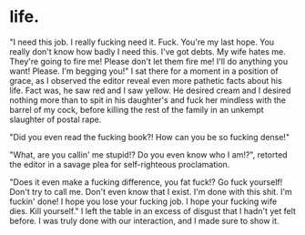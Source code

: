 # life.

<!--

Welcome to life. A rancid fascination of all things particular. An overwhelming sense of asymptotic reference. America's rag-doll daddy of putty intentions, spluttered vicious into the cultural misappropriation you witness before your very eyes. This is where all stories begin, end and...

"Truly fantastic", announces the editor from across the room, as he swivels in his chair towards my general direction. Hesitant in a gleam of cheap cologne and uncompromising flattery; mouth struck brazen in a dyslexic haze of powdered aspartame and lopsided cheese squares. Taint within the star-mangled biscuits adjourned thin across the maltodextrin fabric of his crumb-infused sweater. Inconspicuously store-bought, we presume, for our excited listeners at home. For he was the mindless operator who would introduce himself as my only lifeline into the world of publishing, and I was the pathetic liar who intended to milk his acquaintance for all it was worth. Milk. Acquaintance. He licks his lips with a sickening kvetch. Botch n' bauble. Sordidly numb. My eyes quiver with a hopeless anticipation, outward upon the defective commentary I'd come to endure over the past hour and a half. Words. Folly. Words. Much like observing a child attempt to hang itself lyrically with the stock of a gun, perhaps it'd be quicker if I'd just shot him instead.

"I really, really liked what you did there. I thought it was simply fantastic! The imagery. The sex appeal. I could definitely fuck that, if you know what I mean."

Dawdled frantic onto a notepad fit suitably for a 90s' Nickelodeon pre-teen, it was clear he had no idea what he was talking about. Hell, I wasn't even quite sure if he knew who I was. Perhaps this was the beginning of some laborious online prank, where I, the unwitting idiot, would be exposed as some part-time celebrity on a popular Japanese game show. A sure highlight in my floundering career as a writer, as the editor awaits his cue to run towards the hidden camera and shout "We got ya!" like a trained hyena on wheels. I mean, sure. I'd probably fuck it too. Me and my words dressed in mortal calamity. Blind in an unfortunate sexual encounter involving my last moments in an exploding orgasm, and a terribly shy lackey with a syllable for a grin.

I suppose it was the level of respect I garnered as an unknown assailant, possibly attached to his meaningless gestures delivered haphazardly like the illegitimate leader of an unknown guerrilla war. Che Guevara au lite. The raved lunatic of a ritual patriarchal circle-jerk. Head o' the New an' Improved Mickey Mouse Club. Accent dripped-thick in the ancient tar of a dead Italian laid-limp over his heartless sleeves, and into the repeating glares of purgatory. A cursory sanctuary for two-time real estate agents and doofus car salesmen, as they wholesomely gather around the poor in thy blessed ceremony of devout enumeration. Ultimately, the editor was a man propped n' reassured by the might n' glory of a three-hour Tony Robbins' lecture, once witnessed in full three-minute summary. And although he was a puppet, something which even his own attention could not avert. His eyes were in a constant state of cantankerous flicker, presumably basked in a level of self-gratification not last seen since the Holy Roman Empire.

Then across the border, sitting awkwardly by the wayside behind a facade of U.N. sponsored barbed-wire, enclosed within the prevailing attitudes showering its vindictive tempest and echoing dialogues of sparkling doubt and lacklustre fashion, was me. An unruly clash against the unsettling intentions revealing themselves in the faint colonies of pop-sweat rippling scarce throughout the bovine arcade of my skin. Revolting. Glorious. I couldn't have been more uncomfortable, nor under-represented in this fraudulent battering of intellectual deceit, but I assured myself that everything would be okay as long as I continued to embrace the sodomy, in full. Thankfully, Aristotle was blasphemous.

"You know, have you ever considered writing this, uh, material into a book? I think it would make for fascinating reading."

"Well yeah, that's basically why I'm here. To get my book published," sat an audaciously sad man preoccupied firmly in this very chair. Helplessly situated in an uncaught mire of time, conveniently puzzled at the present-day theatrics of this man's somewhat infectious outreach.

Then soon, an entire lifetime of small talk and faux pleasantry would transpire in my head, capturing me in arrival at Dante's fuck-pen of ill-conceived trickery. Curtaillious damnation. The plague of a thousand deaths. And in the wisp that followed from the agonising sylph of the editor's dreaded words, bore the demons of rheumy and their defiled angels of necrophilic intent. Pinning me down upon the pewter of the hardwood floors below, nailing my jaw into the rhymes of the deep oblivion churning me south. south. south. It was obvious at this point that I'd completely tuned out of whatever muffled point he was attempting to express, although I imagine it involved fucking some other aspect of my work, akin to our misaligned rivalry which had now officially expired without a licence to care. Ultimately, he wanted to see himself in everything, and I simply wanted to be acknowledged, loved and possibly adored like a house cat on trial; possibly for dragging a dead creature into the living room during the heated quarter-finals of an end-of-season football match.

I decided to reach for the mug o' water conveniently placed next to the picture of a scantily-dressed child. Tight cheerleader's seduce. Pink moose knuckle. Presumably reared to have the words "Daddy's girl" tattooed onto her forehead before being fucked in front of a live camera-crew and eager internet audience of millions. And as the lukewarm liquid of the polystyrene cup trickled down my throat and into the depths of my hunch, even my basic bodily fluids could sense the paltry catalogue of this poor man's attempt at azure. Within the space of a few hours, he had evolved into the middle-aged caricature of a homeless veteran; avidly deep-throating his prized roadkill for the thrill of the violence. The refulgence of his deadbeat practice. The falter of his mind; that filament of gore which doth shone bright upon the piercing tenement of his frail enthusiasm. Undoubtedly, I was being played the fool as I forced myself to exhale deep into my lungs, in an attempt to bring my smile into a full, unmatched forte.

"It's fast approaching twelve and I'd absolutely kill for a bite. You like Chinese? You're Chinese, right? I mean, you just have that slight gook look to you. No offense, cutter." Sure. I couldn't possibly have been offended by the blatant racism of your remark. In fact, nothing could possibly have offend me more than the pantomime presence of your existence, you unadultered sack of shit. I've scraped less-abrasive gunk from the self-mutilated pussy of a dead-hooker's final stand at a crackhouse clinic shootout, than I've spent today, hearing you mutter the two-ounce garbage tract of poorly-spoken English you claim is wholly integral to the left side of your brain.

Ah, who even cares anymore. I'm sure his wanton style was just the kind of tautological caprice required to turn heads and kick books into the wounded hands of yesteryear's consumer. The kind of frolic that apparently, readers desperately wanted to fuck.

Although I could identify the exit beyond the rows of offices which extended like a slinky into the poetic halls of post-consumerist antipathy, actually leaving the building itself proved futile. Between the wades of paper which defied the Law of Moses, to what seemed like a fossilised pocket of methane dating back to the Mesozoic period, left only enough oxygen within the building to support the efficient gills of literary agents and editors alike. Flustered and deprived, I attempted to trawl towards the door as inconspicuous hoards of office stationary surrounded me in a merciless wildfire of nomadic appeal. Begging me to stay and offer my soul to the Lord of Decor, as he sat idly by in a chromatic tone of poncy green. From the cruft rhododendron wallpaper to the prissy carpet stains which revealed themselves as Tommy and Russ, absolutely nothing felt untarnished nor logically brave within this maze of frivolous scruffle and hard tactics.

Even the mold from within the dark archival corners of the floor had gained somewhat of a celebrity status, occupied within the neglected pails of ancient writers' manuscripts. As they hissed and coughed like a Catholic choir of addled school children, singing thy Church's most forbidden hymn. Pleading to be read in their never-end tomes of impermissible vagrancy. According to the editor, it was little more than a haughty Machiavellian ruse. His eyes now zooming towards the large indecent apertures of this building's entrance, keen to stuff his gobble with the delight of wheat and clarified pork mince. Through the unquivering hinge and back into the grasp of mainstream discourse, it had come time to reacquaint myself with the smack, bang and shovel of these mean city streets. If only to feel that little bit closer to home.

Chinatown is the same everywhere you go. Unadorned paper laterns slathered in the inner-city embrace of thy particulate smog. Carelessly branded in an uncanny menstruation of red, quadrilateral and a cast-iron yellow. Fucked and dribbled along an autistic array of blinding nationalism. Comprising of a mass-produced line of chauvinistic spirit, shoved senseless within an ornate red-envelope raffishly stamped with the symbols of luck and whore. Conveniently placed within an arm's distance of a burnt-out firecracker and an unsteady hit of Fentanyl. An ancient mechanism designed to forget n' impress, because as any good Chinaman worth his weight in Tang Dynasty gold knows, family and tradition always comes first. And when your dying relative collapses at your knees, vomiting coagulated semen in a patriotic display of sex and fervour. That's when you know you've truly made it as a father and son of the People's Republic of China.

Colourful neon lights and piccadilly displays shroud the backdraw of Chinatown's twisted municipal lanes, harbouring the forgotten faces and contorted postures defying anatomy upon their hairless bodies. Hauling what appeared to be solidified scows of duck-fat along the rigid brick pathways their forefathers had travelled once before. It was a sign of both destination and reverence, leading us witless towards the contempt which without contention, had very much become fundamental to our very beings. As our souls found themselves annexed into the smells and riches of Grandma's chicken stock from the exalted balconies above. Palatably served amongst an impure confederation of tripe and blood jelly, the effervescent concotion proceeded to billow inside a enveloping cloud of pre-industrial steam. Engulfing a bamboo chorus of squeamish roe; twisting and wrying their molecular structure in an undulating shriek of mass extinction. As the untenable screeching of their death bursts and cracks the tiny alveoli grasping at my lungs, deliberating its woes in the presence of a fermented opium paste, laid decorated upon a bed of kibbled rat hair. Resulting in what could only be described as an abomination of wretched torment; a fatal delicacy most Chinese commoners could not afford, lest they succumb to a sudden death of clenching decease at the helm of their table.

Flocking to the streets. Vermintide folly. Naked children appear to gather in rows, as they carelessly prance to a Communist funeral melody. With their privates tucked deep inside their precious little foreskin gashes, their innocence was more-than ripe for the zealous meat cleavers of Chinatown to apprehend. Thankfully, the Chinese butcher was a simple rice-loving man with a delicate wife-beating texture. Often wearing nothing but a kitchen apron and a silver-chain necklace, traditionally awarded during the first annual rape of a fierce Mahjong beatdown. Cigarette in mouth. Cleaver in hand. Ready to beat the grease off his forsaken cock for the triumph and pride of the nation. Further down the road, emanating through a thick haze of prudent SARS, lies what appears to be a badly cut-up swine. Fit with a heinous cough and a regurgitated mouth full of developed maggots, attracting both women and children alike. The beast squirms and prospers besides the scuttle remains of a young man knocked swift from his bike. Hit by a speeding lagoon, as it rides off into the distance. Forgotten without a trace or concern. His pretty brain now a battered mess of week-old congee, haplessly conspiring within the confines of its own filth to a point of chronic anemia. The young man outlasts the swine by a few seconds, but only barely. As the indeterminable traces of his splayed cortex streamed down into the sewers of the hotpot kitchen below, ready to serve this week's special to the crowded few of a fantastic many.

Then suddenly, the deafening tintinnabulation of the bells above began to chime their violent roar, signifying the co-ordinated efforts of an malnourished proletariat to commit gastronomic castration on a scale never seen before to the outside world. As men and women alike, beat each other senseless over the cured offcuts of a tenderised Peking duck's asshole. Considered by many to bring luck and good fortune. Fleeing from the madness of the crave, I catch sight of an old aunt in vile brown florals. Violently rubbing her clitoris with a pair of coarse chopsticks, before readying her gaze upon the supple cavern of her nephew's left ear; an exquisite acumen of sinew and flesh which was expected to be chewed and suckled in meditative silence. Whilst the child sat patiently in an unconscious state of collective starvation, in complete devotion towards mastering his fourth-grade assignment. My fickle eyes rummaged away from the scene. It appeared that no one was safe, nor spared, in this fibrous materialisation of cannibalistic entropy. The ravage of Chinatown had commenced. Fortunately, we were only moments away from our destination, as the chaos quietened and our our view widened into a most precarious shade of white; vanish into the cold darkness of the deplorable auditorium housing both wok and dispute, privy to the orbital apprenhesion our newfound sense of place had discovered. The duo had arrived, safely and sound.

"I too wanted to become a writer at some point in my career," the editor blurted, as if making some kind of ultimate sacrifice against his own will.

"But I figured the money was better on the other side of the fence, if you know what I mean. I mean, who even reads books anyway?"

Although certain in what I heard, I wasn't quite sure how to respond, let alone comprehend what little meaning was left in this exchange of words and parasitic formalities. Not that it really mattered. We were both here to eat and that meant more than nothing. Jeering through the long-winded hallway bearing somewhat of a striking resemblance to a morgue, brought us to the final entrance of an ingenius system of plastic-beads designed to keep white-face like editor out. Naturally, white-face did all he could to keep in, and thus a centuries' old tradition was broken by not only an Italian, but the worst kind of Italian. That is a third-generation Italian, and we were all none-the-wiser.

The muted Tudor frizzle of the dilapidated walls enclosing the Chinese palace (suitably named, The Ming) drew a sense of familial brooding, as I stepped through the battered corridors of the restaurant and into the bright fluorescent gaze of what appeared to be a mental ward for the orient. Laminate rows of empty chairs and tables confounded the general sense of space attempting to enclose itself. The place was dead. Not a single customer was witnessed that day, aside from the crass reflection of the editor and I against the muted sheen of the white wall-tiles in front of us. Juxtapose against the depleted faces of a trodden theatre affair, now racing frantically to eradicate all sense of pride and honour as part of a grand self-serving pursuit of cathartic emotional absolution known only to the Chinese community. And yet the place felt well-lived enough to create a sense of belonging akin to identifying a fellow rapist within a prison. I catch a waitress smile, but only barely. Keen to demonstrate his own fallible sense of belonging, the editor signals towards the overwhelmed waitress by holding up his 1st and 3rd longest fingers. Also known as the international sign of peace, only to be greeted by the waitress' heavily distilled face, as she guided us towards our booth in the far back corner of the asylum. I doubt she had a visa, although I'd be surprised if the editor did either.

The booth itself comfortably sat three, a necessary addition to accommodate for the timely inclusion of the editor's ego. A six-foot long mirage resembling the entire backbench of Republican-majority senate, in concession with the receptive tension of an unforgiving racist and his gook-inspired raciee. Yours truly. Much to his character, he politely shoved me out of the way to place his gargantuan ass onto the cushioned fabric of the revered corner seat below. Because as his guest, apparently the idea of anything less would have been considered a National Proclamation of Civil Disobedience. Don't forget to rape, steal n' murder at any cost, and be sure to gather the receipt come tax time to assure your place on Mr. Ming's throne. Perhaps it was just plain ol' American policy to be an even greater asshole than those around you. Yes. I was almost certain of it.

"So did you like the book?", I proclaimed. Keen to hear what unrivaled incompetence could be extracted from the two useless lumps of flesh surrounding his open-closey thingy. All the while, I doubted he could even read at all, as he confidently leaned back and placed his hands behind his head. Ever-so nearly knocking over a priceless Imperial vase off its somewhat already unstable foundation. Somehow he laughs casually at the thought of the vase plunging down upon the glacial tiles below, which would undoubtedly have left Mr. Ming in a state of inconsolable anger and harrowing inconvenience. Truly, the editor at times was like witnessing a stray deer escape from its prey, as it gasped with a placate authority over the state of its residual safety. Tattered in its relief, to then only to be shot in the head by a lone ranger with a fine taste for Midwest Whitetail.

"I think it has potential, kid," replies the editor, who in a momentary lapse of bad faith, reveals himself as an incapacitated three-year-old with a strong desire for mother's milk. For whatever reason he remains cautiously silent, until his porous brain can no longer contain the hullabaloo excitement of confusion his thoughts had been attempting to express all along.

"Although I must say, most of it really made no sense to me. What the hell is a putty intention? Is it some kind of weird sexual thing you people are into, because you know I don't do anal."

"I mean, I gue...", he cuts me off.

"Hey waiter! Where are the dumps at! I'm just kiddin', missy. Alright, now don't get all chinky with me now, but I would really appreciate a fresh menu. This one smells like a fuckin' fried pig's cunt! HA, you probably eat that kinda' shit all the time." Erupting into the precipice of a delinquent laughter, the editor attempts to grab the waiteress' arm in a sign of misplaced affection. Only to be shrugged off and greeted by the stare of a young child ready to kill its own father.

"Oh, and two seltzer waters please! The bubbly stuff. Also, could you be a real sweetheart and turn the thermometer down a little? It's like tryin' throat-fuck a sauna in here." Stammered with the finesse of a bleated cow, the editor continues his verbal warble to the inexplicable rage of the choleric waitress. As he scans through the menu with the accuracy of a dying senior, insisting that the waitress stand idly by to the laws of his cumbersome indecision; ink to be dispersed without a ladle of consent. The waitress stood there with a look of calculated death, followed by what seemed to be an illegible barrage of Chinese cursive as she aggressively carved her pen into the thin wafer of her notepad. I suppose what truly perplexed me was how the editor had managed to degrade so explicitly into such a deplorable slosh of bigotry. Or had I simply fallen naive? Perhaps it was just what I'd become accustomed to as the slant with no name. Another cunder to be punt. Serialised within a rhythmic cacophony of preprocessed meat goods.

"Let's see. I will have the six-dumb sack pork dumpling set, a chicken n' corn soup and uhhhh, could I please also have a large serving of Singapore noodles. They're real noodles from Singapore, right?" Our waitress, the holy accolade of Mr. Ming himself, exercised an exhaustive compendium of disaffection towards the editor, which she repeated in direct contempt via the broken English she muttered under the animosity of her undying breath. Even occassionally throwing in a few Chinese swear words to help her let off some steam at the cacophonous disrespect she felt stronger than God's piercing cock, shattering all humanity from the waist down. Certainly, I doubt the deliriously over-worked Mr. Ming would have enjoyed witnessing his daughter being harassed by a middle-aged white sock, as he stood cautiously by in the far back corner of the renowned eatery with an eye of witness. As he eyed his customers' every intent. Taking special note of the oodles of wasted food which sparked disdain in the eyes of Mr. Ming. Presupposed by the army of sous-chefs in the back kitchen of the restaurant, butchering slabs of a glazed pork into thinly-sliced bundles of coy. Noodle in. Noodle out. Break a hand and call me Gonzo. It was time for this man to order.

"I think I'll have the..."

"So junior, tell me about this book then. Are we talkin' fantasy? I mean, I don't remember readin' about no goblins or nuthin'. You know I don't do fantasy, right?" The waitress had already left.

For a moment we both stare at each other, captured by the silence of our shared misery; my anger growing ever-more substantial in the way his beady eyes would dart around the interior of his cornea in attempt to avoid eye contact. Perhaps we were simply too old and too bothered in our own ways to truly come to any sort of meaningful understanding, or perhaps he was just a fucking idiot who deserved to have his limbs shredded by the pounding obliteration of a compact crusher. And aside from literally grabbing my spoon and shoving it into the sinuous socket of his undeserving eye, there was little I could do to contain the anger and frustration that had constructed itself to a maze of smouldering evisceration inside my heart. I felt entirely instructed to kill, and yet I remained composed enough to avert the necessity.

"This reaaaallly isn't going to work out," detonates the words from my mouth with a dilectic fury. Keen to estrange this abhorrent excuse of a human being from the very face of this earth, as I'm interrupted by the waitress and her blue-laced bowls of hot steaming variety. Goop. Caught in a state of immense confusion, not only by my response, but also at arrival of his food which had not existed moments ago, the editor sat there distraught. Overcome by his own crushing morality which he felt entirely responsible for, and yet powerless to exploit.

Shell shocked and in a daze of repudiated apathy, I observed him sit in complete silence as he picked up his fork with a great tremble, bask upon the vehement warmth of his Singapore noodles which were most certainly not from Singapore. Hoping that the piffling steam from the oyster-sauce shimmer below would help ease the pain of rejection I had sought so assuredly to express from the very first hello. Instead, he broke down into a sobbing mess upon his own worst vulnerabilities, desperate to seek pretend once again.

"Listen, I'm sorry. I'm really, really sorry," cried the editor, as he hoveled the Singapore noodle into the bowels of his own agony.
-->
"I need this job. I really fucking need it. Fuck. You're my last hope. You really don't know how badly I need this. I've got debts. My wife hates me. They're going to fire me! Please don't let them fire me! I'll do anything you want! Please. I'm begging you!" I sat there for a moment in a position of grace, as I observed the editor reveal even more pathetic facts about his life. Fact was, he saw red and I saw yellow. He desired cream and I desired nothing more than to spit in his daughter's and fuck her mindless with the barrel of my cock, before killing the rest of the family in an unkempt slaughter of postal rape.

"Did you even read the fucking book?! How can you be so fucking dense!"

"What, are you callin' me stupid!? Do you even know who I am!?", retorted the editor in a savage plea for self-righteous proclamation.

"Does it even make a fucking difference, you fat fuck!? Go fuck yourself! Don't try to call me. Don't even know that I exist. I'm done with this shit. I'm fuckin' done! I hope you lose your fucking job. I hope your fucking wife dies. Kill yourself." I left the table in an excess of disgust that I hadn't yet felt before. I was truly done with our interaction, and I made sure to show it.

